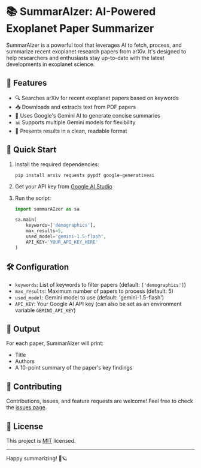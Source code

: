 # 📚 SummarAIzer: AI-Powered Exoplanet Paper Summarizer

SummarAIzer is a powerful tool that leverages AI to fetch, process, and summarize recent exoplanet research papers from arXiv. It's designed to help researchers and enthusiasts stay up-to-date with the latest developments in exoplanet science.

## 🌟 Features

- 🔍 Searches arXiv for recent exoplanet papers based on keywords
- 📥 Downloads and extracts text from PDF papers
- 🤖 Uses Google's Gemini AI to generate concise summaries
- 📊 Supports multiple Gemini models for flexibility
- 🎨 Presents results in a clean, readable format

## 🚀 Quick Start

1. Install the required dependencies:
   ```
   pip install arxiv requests pypdf google-generativeai
   ```

2. Get your API key from [Google AI Studio](https://aistudio.google.com/app/apikey)

3. Run the script:
   ```python
   import summarAIzer as sa

   sa.main(
       keywords=['demographics'],
       max_results=5,
       used_model='gemini-1.5-flash',
       API_KEY='YOUR_API_KEY_HERE'
   )
   ```

## 🛠️ Configuration

- `keywords`: List of keywords to filter papers (default: `['demographics']`)
- `max_results`: Maximum number of papers to process (default: 5)
- `used_model`: Gemini model to use (default: 'gemini-1.5-flash')
- `API_KEY`: Your Google AI API key (can also be set as an environment variable `GEMINI_API_KEY`)

## 📝 Output

For each paper, SummarAIzer will print:
- Title
- Authors
- A 10-point summary of the paper's key findings

## 🤝 Contributing

Contributions, issues, and feature requests are welcome! Feel free to check the [issues page](link-to-issues).

## 📄 License

This project is [MIT](link-to-license) licensed.

---

Happy summarizing! 🚀🪐

